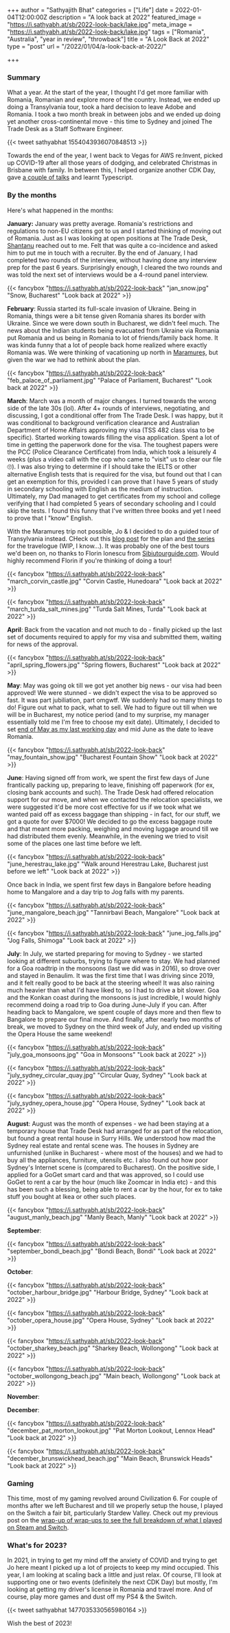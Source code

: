 +++
author = "Sathyajith Bhat"
categories = ["Life"]
date = 2022-01-04T12:00:00Z
description = "A look back at 2022"
featured_image = "https://i.sathyabh.at/sb/2022-look-back/lake.jpg"
meta_image = "https://i.sathyabh.at/sb/2022-look-back/lake.jpg"
tags = ["Romania", "Australia", "year in review", "throwback"]
title = "A Look Back at 2022"
type = "post"
url = "/2022/01/04/a-look-back-at-2022/"

+++

### Summary 

What a year. At the start of the year, I thought I'd get more familiar with Romania, Romanian and explore more of the country. Instead, we ended up doing a Transylvania tour, took a hard decision to leave Adobe and Romania. I took a two month break in between jobs and we ended up doing yet another cross-continental move - this time to Sydney and joined The Trade Desk as a Staff Software Engineer. 

{{< tweet sathyabhat 1554043936070848513 >}}

Towards the end of the year, I went back to Vegas for AWS re:Invent, picked up COVID-19 after all those years of dodging, and celebrated Christmas in Brisbane with family. In between this, I helped organize another CDK Day, gave [a couple of talks](https://sathyasays.com/talks/) and learnt Typescript.

### By the months

Here's what happened in the months:

**January:** January was pretty average.  Romania's restrictions and regulations to non-EU citizens got to us and I started thinking of moving out of Romania. Just as I was looking at open positions at The Trade Desk, [Shantanu](https://twitter.com/shantanugoel) reached out to me. Felt that was quite a co-incidence and asked him to put me in touch with a recruiter. By the end of January, I had completed two rounds of the interview, without having done any interview prep for the past 6 years. Surprisingly enough, I cleared the two rounds and was told the next set of interviews would be a 4-round panel interview.

{{< fancybox "https://i.sathyabh.at/sb/2022-look-back" "jan_snow.jpg" "Snow, Bucharest" "Look back at 2022" >}}

**February**: Russia started its full-scale invasion of Ukraine. Being in Romania, things were a bit tense given Romania shares its border with Ukraine. Since we were down south in Bucharest, we didn't feel much. The news about the Indian students being evacuated from Ukraine via Romania put Romania and us being in Romania to lot of friends/family back home. It was kinda funny that a lot of people back home realized where exactly Romania was. We were thinking of vacationing up north in [Maramureș](https://romaniatourism.com/maramures.html), but given the war we had to rethink about the plan. 

{{< fancybox "https://i.sathyabh.at/sb/2022-look-back" "feb_palace_of_parliament.jpg" "Palace of Parliament, Bucharest" "Look back at 2022" >}}

**March**: March was a month of major changes. I turned towards the wrong side of the late 30s (lol).  After 4+ rounds of interviews, negotiating, and discussing, I got a conditional offer from The Trade Desk. I was happy, but it was conditional to background verification clearance and Australian Department of Home Affairs approving my visa (TSS 482 class visa to be specific). Started working towards filling the visa application. Spent a lot of time in getting the paperwork done for the visa. The toughest papers were the PCC (Police Clearance Certificate) from India, which took a leisurely 4 weeks (plus a video call with the cop who came to "visit" us to clear our file 🙄). I was also trying to determine if I should take the IELTS or other alternative English tests that is required for the visa, but found out that I can get an exemption for this, provided I can prove that I have 5 years of study in secondary schooling with English as the medium of instruction. Ultimately, my Dad managed to get certificates from my school and college verifying that I had completed 5 years of secondary schooling and I could skip the tests. I found this funny that I've written three books and yet I need to prove that I "know" English.

With the Maramureș trip not possible, Jo & I decided to do a guided tour of Transylvania instead. CHeck out this [blog post](https://sathyabh.at/2022/03/19/exploring-romania-transylvania/) for the plan and [the series](https://sathyabh.at/2022/03/19/exploring-romania-transylvania/) for the travelogue (WIP, I know...). It was probably one of the best tours we'd been on, no thanks to Florin Ionescu from [Sibiutourguide.com](https://sibiutourguide.com/). Would highly recommend Florin if you're thinking of doing a tour!

{{< fancybox "https://i.sathyabh.at/sb/2022-look-back" "march_corvin_castle.jpg" "Corvin Castle, Hunedoara" "Look back at 2022" >}}

{{< fancybox "https://i.sathyabh.at/sb/2022-look-back" "march_turda_salt_mines.jpg" "Turda Salt Mines, Turda" "Look back at 2022" >}}

**April**: Back from the vacation and not much to do - finally picked up the last set of documents required to apply for my visa and submitted them, waiting for news of the approval.

{{< fancybox "https://i.sathyabh.at/sb/2022-look-back" "april_spring_flowers.jpg" "Spring flowers, Bucharest" "Look back at 2022" >}}

**May**: May was going ok till we got yet another big news - our visa had been approved! We were stunned - we didn't expect the visa to be approved so fast. It was part jubiliation, part omgwtf. We suddenly had so many things to do! Figure out what to pack, what to sell. We had to figure out till when we will be in Bucharest, my notice period (and to my surprise, my manager essentially told me I'm free to choose my exit date). Ultimately, I decided to set [end of May as my last working day](https://sathyabh.at/2022/06/22/thank-you-adobe/) and mid June as the date to leave Romania.

{{< fancybox "https://i.sathyabh.at/sb/2022-look-back" "may_fountain_show.jpg" "Bucharest Fountain Show" "Look back at 2022" >}}


**June**: Having signed off from work, we spent the first few days of June frantically packing up, preparing to leave, finishing off paperwork (for ex, closing bank accounts and such). The Trade Desk had offered relocation support for our move, and when we contacted the relocation specialists, we were suggested it'd be more cost effective for us if we took what we wanted paid off as excess baggage than shipping - in fact, for our stuff, we got a quote for over $7000! We decided to go the excess baggage route and that meant more packing, weighing and moving luggage around till we had distributed them evenly. Meanwhile, in the evening we tried to visit some of the places one last time before we left.

{{< fancybox "https://i.sathyabh.at/sb/2022-look-back" "june_herestrau_lake.jpg" "Walk around Herestrau Lake, Bucharest just before we left" "Look back at 2022" >}}

Once back in India, we spent first few days in Bangalore before heading home to Mangalore and a day trip to Jog falls with my parents. 

{{< fancybox "https://i.sathyabh.at/sb/2022-look-back" "june_mangalore_beach.jpg" "Tannirbavi Beach, Mangalore" "Look back at 2022" >}}

{{< fancybox "https://i.sathyabh.at/sb/2022-look-back" "june_jog_falls.jpg" "Jog Falls, Shimoga" "Look back at 2022" >}}


**July**: In July, we started preparing for moving to Sydney - we started looking at different suburbs, trying to figure where to stay. We had planned for a Goa roadtrip in the monsoons (last we did was in 2016), so drove over and stayed in Benaulim. It was the first time that I was driving since 2019, and it felt really good to be back at the steering wheel! It was also raining much heavier than what I'd have liked to, so I had to drive a bit slower. Goa and the Konkan coast during the monsoons is just incredible, I would highly recommend doing a road trip to Goa during June-July if you can. After heading back to Mangalore, we spent couple of days more and then flew to Bangalore to prepare our final move. And finally, after nearly two months of break, we moved to Sydney on the third week of July, and ended up visiting the Opera House the same weekend!

{{< fancybox "https://i.sathyabh.at/sb/2022-look-back" "july_goa_monsoons.jpg" "Goa in Monsoons" "Look back at 2022" >}}

{{< fancybox "https://i.sathyabh.at/sb/2022-look-back" "july_sydney_circular_quay.jpg" "Circular Quay, Sydney" "Look back at 2022" >}}

{{< fancybox "https://i.sathyabh.at/sb/2022-look-back" "july_sydney_opera_house.jpg" "Opera House, Sydney" "Look back at 2022" >}}


**August**: August was the month of expenses - we had been staying at a temporary house that Trade Desk had arranged for as part of the relocation, but found a great rental house in Surry Hills. We understood how mad the Sydney real estate and rental scene was. The houses in Sydney are unfurnished (unlike in Bucharest - where most of the houses) and we had to buy all the appliances, furniture, utensils etc. I also found out how poor Sydney's Internet scene is (compared to Bucharest). On the positive side, I applied for a GoGet smart card and that was approved, so I could use GoGet to rent a car by the hour (much like Zoomcar in India etc) - and this has been such a blessing, being able to rent a car by the hour, for ex to take stuff you bought at Ikea or other such places. 

{{< fancybox "https://i.sathyabh.at/sb/2022-look-back" "august_manly_beach.jpg" "Manly Beach, Manly" "Look back at 2022" >}}

**September**:  

{{< fancybox "https://i.sathyabh.at/sb/2022-look-back" "september_bondi_beach.jpg" "Bondi Beach, Bondi" "Look back at 2022" >}}


**October**:  

{{< fancybox "https://i.sathyabh.at/sb/2022-look-back" "october_harbour_bridge.jpg" "Harbour Bridge, Sydney" "Look back at 2022" >}}

{{< fancybox "https://i.sathyabh.at/sb/2022-look-back" "october_opera_house.jpg" "Opera House, Sydney" "Look back at 2022" >}}

{{< fancybox "https://i.sathyabh.at/sb/2022-look-back" "october_sharkey_beach.jpg" "Sharkey Beach, Wollongong" "Look back at 2022" >}}

{{< fancybox "https://i.sathyabh.at/sb/2022-look-back" "october_wollongong_beach.jpg" "Main beach, Wollongong" "Look back at 2022" >}}

**November**:  


**December**:  

{{< fancybox "https://i.sathyabh.at/sb/2022-look-back" "december_pat_morton_lookout.jpg" "Pat Morton Lookout, Lennox Head" "Look back at 2022" >}}

{{< fancybox "https://i.sathyabh.at/sb/2022-look-back" "december_brunswickhead_beach.jpg" "Main Beach, Brunswick Heads" "Look back at 2022" >}}


### Gaming

This time, most of my gaming revolved around Civilization 6. For couple of months after we left Bucharest and till we properly setup the house, I played on the Switch a fair bit, particularly Stardew Valley. Check out my previous post on the [wrap-up of wrap-ups to see the full breakdown of what I played on Steam and Switch](/2022/12/31/wrap-up-of-wrap-ups-2022). 


### What's for 2023?

In 2021, in trying to get my mind off the anxiety of COVID and trying to get Jo here meant I picked up a lot of projects to keep my mind occupied. This year, I am looking at scaling back a little and just relax. Of course, I'll look at supporting one or two events (definitely the next CDK Day) but mostly, I'm looking at getting my driver's license in Romania and travel more. And of course, play more games and dust off my PS4 & the Switch.

{{< tweet sathyabhat 1477035330565980164 >}}

Wish the best of 2023!